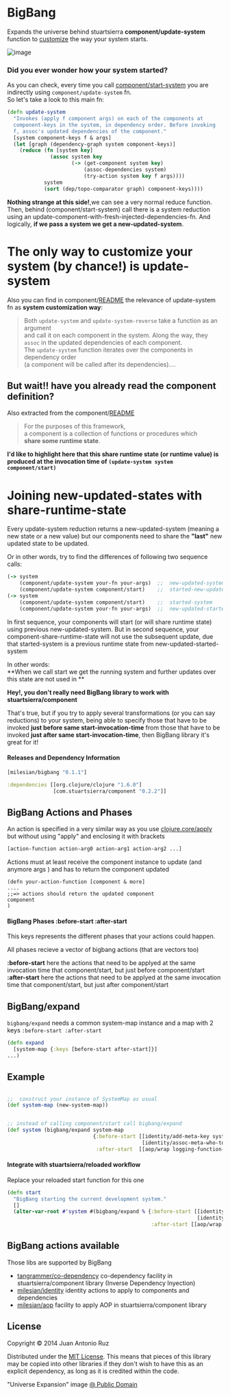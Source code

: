 # BigBang

Expands the universe behind stuartsierra **component/update-system** function to [customize](https://github.com/stuartsierra/component#customization) the way your system starts.
 
![image](https://dl.dropboxusercontent.com/u/8688858/bigbang.png)

### Did you ever wonder how your system started? 

As you can check, every time you call [component/start-system](https://github.com/stuartsierra/component/blob/master/src/com/stuartsierra/component.clj#L151) you are indirectly using ```component/update-system``` fn.   
So let's take a look to this main fn:

```clojure
(defn update-system
  "Invokes (apply f component args) on each of the components at
  component-keys in the system, in dependency order. Before invoking
  f, assoc's updated dependencies of the component."
  [system component-keys f & args]
  (let [graph (dependency-graph system component-keys)]
    (reduce (fn [system key]
              (assoc system key
                     (-> (get-component system key)
                         (assoc-dependencies system)
                         (try-action system key f args))))
            system
            (sort (dep/topo-comparator graph) component-keys))))

```

**Nothing strange at this side!**,we can see a very normal reduce function. Then, behind (component/start-system) call there is a system reduction using an update-component-with-fresh-injected-dependencies-fn. 
And logically, **if we pass a system we get a new-updated-system**.

# The only way to customize your system (by chance!) is update-system 
Also you can find in component/[README](https://github.com/stuartsierra/component/blob/master/README.md#customization) the relevance of update-system fn as **system customization way**:

> Both ```update-system``` and ```update-system-reverse``` take a function as an argument   
and call it on each component in the system. 
Along the way, they ```assoc``` in the updated dependencies of each component.   
The ```update-system``` function iterates over the components in dependency order   
 (a component will be called after its dependencies)....


## But wait!! have you already read the component definition?
Also extracted from the component/[README](https://github.com/stuartsierra/component/blob/master/README.md)
> For the purposes of this framework,    
> a component is a collection of functions or procedures which   
> **share some runtime state**.

**I'd like to highlight here that this share runtime state (or runtime value) is produced at the invocation time of  ```(update-system system component/start)```** 

# Joining new-updated-states with share-runtime-state   

Every update-system reduction returns a new-updated-system (meaning a new state or a new value) but our components need to share the **"last"** new updated state to be updated.

Or in other words, try to find the differences of following two sequence calls:

```clojure
(-> system 
    (component/update-system your-fn your-args)  ;;  new-updated-system 
    (component/update-system component/start)    ;;  started-new-updated-system)
(-> system 
    (component/update-system component/start)    ;;  started-system 
    (component/update-system your-fn your-args)  ;;  new-updated-started-system)
```

In first sequence, your components will start (or will share runtime state) using previous new-updated-system. But in second sequence, your component-share-runtime-state will not use the subsequent update, due that started-system is a previous runtime state from new-updated-started-system

In other words:   
**When we call start we get the running system and further updates over this state are not used in ** 


**Hey!, you don't really need BigBang library to work with stuartsierra/component**

That's true, but if you try to apply several transformations (or you can say reductions) to your system, being able to specify those that have to be invoked  **just before same start-invocation-time** from  those that have to be invoked  **just after same start-invocation-time**,  then BigBang library it's great for it! 

#### Releases and Dependency Information

```clojure
[milesian/bigbang "0.1.1"]
```

```clojure
:dependencies [[org.clojure/clojure "1.6.0"]
               [com.stuartsierra/component "0.2.2"]]
```


##  BigBang Actions and Phases
An action is specified in a very similar way as you use [clojure.core/apply](http://clojuredocs.org/clojure.core/apply) but without using "apply" and enclosing it with brackets 
```clojure
[action-function action-arg0 action-arg1 action-arg2 ...]
```
Actions must at least receive the component instance to update (and anymore args ) and has to return the component updated
```
(defn your-action-function [component & more]
....
;;=> actions should return the updated component
component
)
```

#### BigBang Phases  :before-start :after-start

This keys represents the different phases that your actions could happen.  

All phases recieve a vector of bigbang actions (that are vectors too)

**:before-start** here the actions that need to be applyed at the same invocation time that component/start, but just before component/start  
**:after-start**  here the actions that need to be applyed at the same invocation time that component/start, but just after component/start 


##  BigBang/expand

```bigbang/expand``` needs a common system-map instance and a map with 2 keys ```:before-start :after-start``` 

```clojure 
(defn expand
  [system-map {:keys [before-start after-start]}]
...)

```


## Example

```clojure

;;  construct your instance of SystemMap as usual
(def system-map (new-system-map))


;; instead of calling component/start call bigbang/expand 
(def system (bigbang/expand system-map
                            {:before-start [[identity/add-meta-key system-map]
                                            [identity/assoc-meta-who-to-deps]]
                             :after-start  [[aop/wrap logging-function-invocation]]}))
```

#### Integrate with stuartsierra/reloaded workflow

Replace your reloaded start function for this one

```clojure
(defn start
  "BigBang starting the current development system."
  []
  (alter-var-root #'system #(bigbang/expand % {:before-start [[identity/add-meta-key %]
                                                              [identity/assoc-meta-who-to-deps]]
                                               :after-start [[aop/wrap visualisation-invocation]]})))
```

## BigBang actions available 

Those libs are supported by BigBang

* [tangrammer/co-dependency](https://github.com/tangrammer/co-dependency) co-dependency facility in stuartsierra/component library (Inverse Dependency Inyection)
* [milesian/identity](https://github.com/milesian/identity) identity actions to apply to components and dependencies 
* [milesian/aop](https://github.com/milesian/aop) facility to apply AOP in stuartsierra/component library



## License

Copyright © 2014 Juan Antonio Ruz 

Distributed under the [MIT License](http://opensource.org/licenses/MIT). This means that pieces of this library may be copied into other libraries if they don't wish to have this as an explicit dependency, as long as it is credited within the code.

"Universe Expansion" image [@ Public Domain](http://commons.wikimedia.org/wiki/File:Universe_expansion2.png)
